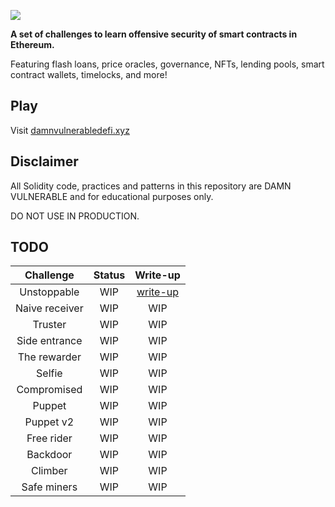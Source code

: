 ![](cover.png)

**A set of challenges to learn offensive security of smart contracts in Ethereum.**

Featuring flash loans, price oracles, governance, NFTs, lending pools, smart contract wallets, timelocks, and more!

## Play

Visit [damnvulnerabledefi.xyz](https://damnvulnerabledefi.xyz)

## Disclaimer

All Solidity code, practices and patterns in this repository are DAMN VULNERABLE and for educational purposes only.

DO NOT USE IN PRODUCTION.

## TODO

| Challenge | Status | Write-up | 
|     :---:      |     :---:      |     :---:      |
| Unstoppable    | WIP     | [write-up](https://github.com/iotaaxel/damn-vulnerable-defi/blob/dev/writeups/unstoppable.md)     |
| Naive receiver   | WIP     | WIP     |
| Truster   | WIP     | WIP     |
| Side entrance   | WIP     | WIP     |
| The rewarder   | WIP     | WIP     |
| Selfie   | WIP     | WIP     |
| Compromised   | WIP     | WIP     |
| Puppet   | WIP     | WIP     |
| Puppet v2   | WIP     | WIP     |
| Free rider   | WIP     | WIP     |
| Backdoor   | WIP     | WIP     |
| Climber   | WIP     | WIP     |
| Safe miners   | WIP     | WIP     |